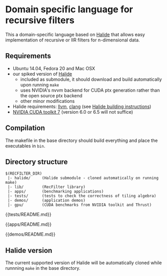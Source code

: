 # Domain specific language for recursive filters

This a domain-specific language based on [Halide](http://halide-lang.org) that allows easy
implementation of recursive or IIR filters for n-dimensional data.

## Requirements
- Ubuntu 14.04, Fedora 20 and Mac OSX
- our spiked version of [Halide](https://github.com/gchauras/Halide)
    - included as submodule, it should download and build automatically upon running `make`
    - uses NVIDIA's nvvm backend for CUDA ptx generation rather than the open source ptx backend
    - other minor modifications
- Halide requirements: [llvm](http://llvm.org/), [clang](http://clang.llvm.org/) (see [Halide building instructions](https://github.com/halide/Halide))
- [NVIDIA CUDA toolkit 7](https://developer.nvidia.com/cuda-toolkit) (version 6.0 or 6.5 will not suffice)

## Compilation
The makefile in the base directory should build everything and place the executables in `bin`.

## Directory structure
```
$(RECFILTER_DIR)
 |- halide/     (Halide submodule - cloned automatically on running make)
 |- lib/        (RecFilter library)
 |- apps/       (benchmarking applications)
 |- tests/      (tests to check the correctness of tiling algebra)
 |- demos/      (application demos)
 |- gpu/        (CUDA benchmarks from NVIDIA toolkit and Thrust)
```

{{tests/README.md}}

{{apps/README.md}}

{{demos/README.md}}


## Halide version

The current supported version of Halide will be automatically cloned while runnning
`make` in the base directory.

